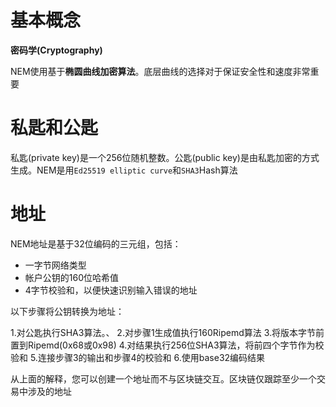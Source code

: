 <h1>基本概念</h1>

**密码学(Cryptography)**

NEM使用基于**椭圆曲线加密算法**。底层曲线的选择对于保证安全性和速度非常重要

私匙和公匙
===

私匙(private key)是一个256位随机整数。公匙(public key)是由私匙加密的方式生成。NEM是用`Ed25519 elliptic curve`和`SHA3`Hash算法

地址
===

NEM地址是基于32位编码的三元组，包括：

* 一字节网络类型
* 帐户公钥的160位哈希值
* 4字节校验和，以便快速识别输入错误的地址

以下步骤将公钥转换为地址：

1.对公匙执行SHA3算法。、
2.对步骤1生成值执行160Ripemd算法
3.将版本字节前置到Ripemd(0x68或0x98)
4.对结果执行256位SHA3算法，将前四个字节作为校验和
5.连接步骤3的输出和步骤4的校验和
6.使用base32编码结果

从上面的解释，您可以创建一个地址而不与区块链交互。区块链仅跟踪至少一个交易中涉及的地址
